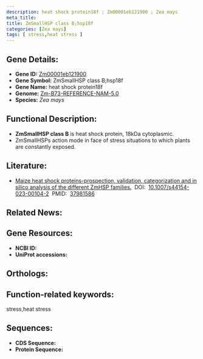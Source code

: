 ```yaml
---
description: heat shock protein18f ; Zm00001eb121900 ; Zea mays
meta_title:
title: ZmSmallHSP class B;hsp18f
categories: [Zea mays]
tags: [ stress,heat stress ]
---
```


## Gene Details:
- **Gene ID:**	[Zm00001eb121900]()
- **Gene Symbol:** ZmSmallHSP class B;hsp18f
- **Gene Name:** heat shock protein18f
- **Genome:** [Zm-B73-REFERENCE-NAM-5.0]()
- **Species:** *Zea mays*

## Functional Description:
   - **ZmSmallHSP class B** is heat shock protein, 18kDa cytoplasmic.
   - ZmSmallHSPs action mode in face of stress situations to which plants are constantly exposed.

## Literature:
   - [Maize heat shock proteins-prospection, validation, categorization and in silico analysis of the different ZmHSP families.]( https://www.ncbi.nlm.nih.gov/pmc/articles/PMC10482818/)&nbsp;&nbsp;DOI:&nbsp;&nbsp;[10.1007/s44154-023-00104-2](https://www.ncbi.nlm.nih.gov/pmc/articles/PMC10482818/)&nbsp;&nbsp;PMID:&nbsp;&nbsp;[37981586](https://pubmed.ncbi.nlm.nih.gov/37981586/)

## Related News:

## Gene Resources:
- **NCBI ID:** [](https://www.ncbi.nlm.nih.gov/gene/?term=)
- **UniProt accessions:** [](https://www.uniprot.org/uniprotkb//entry)

## Orthologs:

## Function-related keywords:
stress,heat stress

## Sequences:
- **CDS Sequence:**
- **Protein Sequence:**
